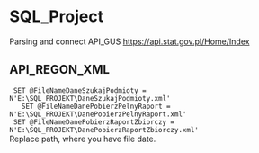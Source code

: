 # SQL_Project
Parsing and connect API_GUS https://api.stat.gov.pl/Home/Index


## API_REGON_XML

` SET @FileNameDaneSzukajPodmioty = N'E:\SQL_PROJEKT\DaneSzukajPodmioty.xml'`  
`	SET @FileNameDanePobierzPelnyRaport = N'E:\SQL_PROJEKT\DanePobierzPelnyRaport.xml'`    
` SET @FileNameDanePobierzRaportZbiorczy = N'E:\SQL_PROJEKT\DanePobierzRaportZbiorczy.xml'`    
Replace path, where you have file date.
